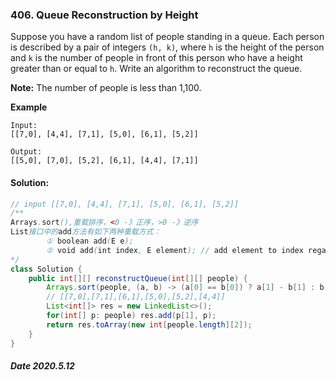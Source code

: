 ### 406. Queue Reconstruction by Height

Suppose you have a random list of people standing in a queue. Each person is described by a pair of integers `(h, k)`, where `h` is the height of the person and `k` is the number of people in front of this person who have a height greater than or equal to `h`. Write an algorithm to reconstruct the queue.

**Note:**
The number of people is less than 1,100.

 

**Example**

```
Input:
[[7,0], [4,4], [7,1], [5,0], [6,1], [5,2]]

Output:
[[5,0], [7,0], [5,2], [6,1], [4,4], [7,1]]
```

####  Solution:

```java
// input [[7,0], [4,4], [7,1], [5,0], [6,1], [5,2]]
/** 
Arrays.sort(),重载排序，<0 -》正序，>0 -》逆序
List接口中的add方法有如下两种重载方式：
        ① boolean add(E e);
        ② void add(int index, E element); // add element to index regardless of others position
*/
class Solution {
    public int[][] reconstructQueue(int[][] people) {
        Arrays.sort(people, (a, b) -> (a[0] == b[0]) ? a[1] - b[1] : b[0] - a[0]);
        // [[7,0],[7,1],[6,1],[5,0],[5,2],[4,4]]
        List<int[]> res = new LinkedList<>();
        for(int[] p: people) res.add(p[1], p);
        return res.toArray(new int[people.length][2]);
    }
}
```

##### Date 2020.5.12